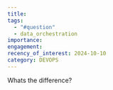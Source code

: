 ```yaml
---
title: 
tags:
  - "#question"
  - data_orchestration
importance: 
engagement: 
recency_of_interest: 2024-10-10
category: DEVOPS
---
```


Whats the difference?

